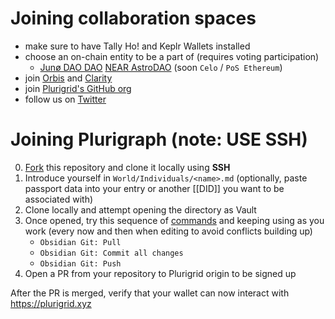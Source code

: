# Joining collaboration spaces
- make sure to have Tally Ho! and Keplr Wallets installed
- choose an on-chain entity to be a part of (requires voting participation)
    - [Junø DAO DAO](https://daodao.zone/dao/juno1z3zqgz7t0hcu2fx4wusuyjq0gc2m33la8l64saunfz7vmqwa2d5sz6jnep)  [NEAR AstroDAO](https://app.astrodao.com/dao/plurigrid.sputnik-dao.near) (soon `Celo` / `PoS Ethereum`)
- join [Orbis](https://orbis.club) and [Clarity](https://app.clarity.so/invite-link/0iZYgIMsK9)
- join [Plurigrid's GitHub org](https://github.com/Plurigrid/)
- follow us on [Twitter](https://twitter.com/plurigrid) 
# Joining Plurigraph (note: USE SSH)
0. [Fork](https://docs.github.com/en/get-started/quickstart/fork-a-repo) this repository and clone it locally using **SSH**
1. Introduce yourself in `World/Individuals/<name>.md` (optionally, paste passport data into your entry or another [[DID]] you want to be associated with) 
2. Clone locally and attempt opening the directory as Vault
3. Once opened, try this sequence of [commands](https://help.obsidian.md/Plugins/Command+palette) and keeping using as you work (every now and then when editing to avoid conflicts building up)
	- `Obsidian Git: Pull`
	- `Obsidian Git: Commit all changes`
	- `Obsidian Git: Push`
5. Open a PR from your repository to Plurigrid origin to be signed up

After the PR is merged, verify that your wallet can now interact with https://plurigrid.xyz
